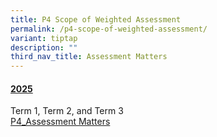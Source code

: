 ```yaml
---
title: P4 Scope of Weighted Assessment
permalink: /p4-scope-of-weighted-assessment/
variant: tiptap
description: ""
third_nav_title: Assessment Matters
---
```

<h4><u>2025</u></h4>
<p>Term 1, Term 2, and Term 3
<br><a href="/files/For Parents/P4_Assessment_Matters_for_website.pdf" rel="noopener nofollow" target="_blank">P4_Assessment Matters</a>
</p>